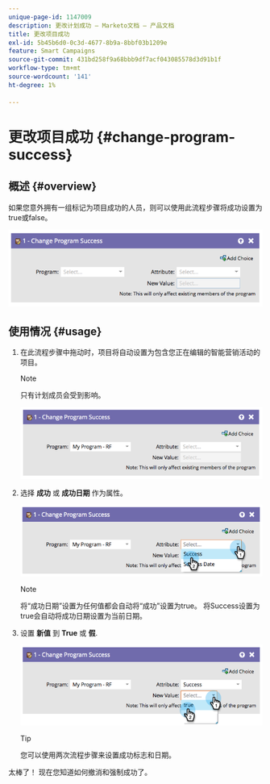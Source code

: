 ```yaml
---
unique-page-id: 1147009
description: 更改计划成功 — Marketo文档 — 产品文档
title: 更改项目成功
exl-id: 5b45b6d0-0c3d-4677-8b9a-8bbf03b1209e
feature: Smart Campaigns
source-git-commit: 431bd258f9a68bbb9df7acf043085578d3d91b1f
workflow-type: tm+mt
source-wordcount: '141'
ht-degree: 1%

---
```


# 更改项目成功 {#change-program-success}

## 概述 {#overview}

如果您意外拥有一组标记为项目成功的人员，则可以使用此流程步骤将成功设置为true或false。

![](assets/image2014-9-22-14-3a45-3a8.png)

## 使用情况 {#usage}

1. 在此流程步骤中拖动时，项目将自动设置为包含您正在编辑的智能营销活动的项目。

   >[!NOTE]
   >
   >只有计划成员会受到影响。

   ![](assets/image2014-9-22-14-3a45-3a35.png)

1. 选择 **成功** 或 **成功日期** 作为属性。

   ![](assets/image2014-9-22-14-3a45-3a39.png)

   >[!NOTE]
   >
   >将“成功日期”设置为任何值都会自动将“成功”设置为true。 将Success设置为true会自动将成功日期设置为当前日期。

1. 设置 **新值** 到 **True** 或 **假**.

   ![](assets/image2014-9-22-14-3a45-3a55.png)

   >[!TIP]
   >
   >您可以使用两次流程步骤来设置成功标志和日期。

太棒了！ 现在您知道如何撤消和强制成功了。
